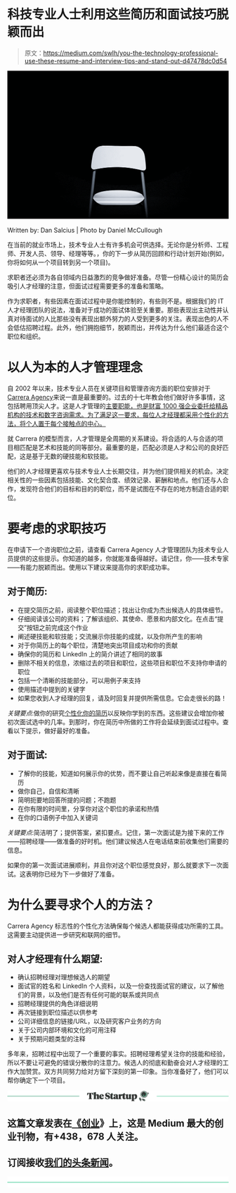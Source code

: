 # 科技专业人士利用这些简历和面试技巧脱颖而出

> 原文：<https://medium.com/swlh/you-the-technology-professional-use-these-resume-and-interview-tips-and-stand-out-d47478dc0d54>

![](img/9695ba6baee4841763d4bbea961cd3bf.png)

Written by: Dan Salcius | Photo by Daniel McCullough

在当前的就业市场上，技术专业人士有许多机会可供选择。无论你是分析师、工程师、开发人员、领导、经理等等。，你的下一步从简历回顾和行动计划开始(例如，你将如何从一个项目转到另一个项目)。

求职者还必须为各自领域内日益激烈的竞争做好准备。尽管一份精心设计的简历会吸引人才经理的注意，但面试过程需要更多的准备和策略。

作为求职者，有些因素在面试过程中是你能控制的，有些则不是。根据我们的 IT 人才经理团队的说法，准备对于成功的面试体验至关重要。那些表现出主动性并认真对待面试的人比那些没有表现出额外努力的人受到更多的关注。表现出色的人不会低估招聘过程。此外，他们拥抱细节，脱颖而出，并传达为什么他们最适合这个职位和组织。

# 以人为本的人才管理理念

自 2002 年以来，技术专业人员在关键项目和管理咨询方面的职位安排对于[Carrera Agency](https://www.thecarreraagency.com/)来说一直是最重要的。过去的十七年教会他们做好许多事情，这包括聘用顶尖人才。这是人才管理的[主要职能，也是财富 1000 强企业委托给精品机构的技术和数字咨询需求。为了满足这一要求，每位人才经理都采用个性化的方法，将个人置于每个接触点的中心。](https://www.thecarreraagency.com/the-three-pillars-of-talent-and-project-management/)

就 Carrera 的模型而言，人才管理是全周期的关系建设。将合适的人与合适的项目相匹配是艺术和技能的同等部分。最重要的是，匹配必须是人才和公司的良好匹配，这是基于无数的硬技能和软技能。

他们的人才经理更喜欢与技术专业人士长期交往，并为他们提供相关的机会。决定相关性的一些因素包括技能、文化契合度、绩效记录、薪酬和地点。他们还与人合作，发现符合他们的目标和目的的职位，而不是试图在不存在的地方制造合适的职位。

# 要考虑的求职技巧

在申请下一个咨询职位之前，请查看 Carrera Agency 人才管理团队为技术专业人员提供的这些提示。你知道的越多，你就能准备得越好。请记住，你——技术专家——有能力脱颖而出。使用以下建议来提高你的求职成功率。

## 对于简历:

*   在提交简历之前，阅读整个职位描述；找出让你成为杰出候选人的具体细节。
*   仔细阅读该公司的资料；了解该组织、其使命、愿景和内部文化。在点击“提交”按钮之前完成这个作业
*   阐述硬技能和软技能；交流展示你技能的成就，以及你所产生的影响
*   对于你简历上的每个职位，清楚地突出项目成功和你的贡献
*   确保你的简历和 LinkedIn 上的简介讲述了相同的故事
*   删除不相关的信息，浓缩过去的项目和职位，这些项目和职位不支持你申请的职位
*   包括一个清晰的技能部分，可以用例子来支持
*   使用描述中提到的关键字
*   如果您收到人才经理的回复，请及时回复并提供所需信息。它会走很长的路！

*关键要点*:做你的研究[个性化你的简历](https://www.themuse.com/advice/4-ways-to-make-sure-your-resume-is-selling-you-as-the-one-for-the-job)以反映你学到的东西。这些建议会增加你被初次面试选中的几率。到那时，你在简历中所做的工作将会延续到面试过程中。查看以下提示，做好最好的准备。

## 对于面试:

*   了解你的技能，知道如何展示你的优势，而不要让自己听起来像是直接在看简历
*   做你自己，自信和清晰
*   简明扼要地回答所提的问题；不跑题
*   在你有限的时间里，分享你对这个职位的承诺和热情
*   在你的口语例子中加入关键词

*关键要点*:简洁明了；提供答案，紧扣要点。记住，第一次面试是为接下来的工作——招聘经理——做准备的好时机。他们建议候选人在电话结束前收集他们需要的信息。

如果你的第一次面试进展顺利，并且你对这个职位感觉良好，那么就要求下一次面试。这表明你已经为下一步做好了准备。

# 为什么要寻求个人的方法？

Carrera Agency 标志性的个性化方法确保每个候选人都能获得成功所需的工具。这需要主动提供进一步研究和联网的细节。

## 对人才经理有什么期望:

*   确认招聘经理对理想候选人的期望
*   面试官的姓名和 LinkedIn 个人资料，以及一份查找面试官的建议，以了解他们的背景，以及他们是否有任何可能的联系或共同点
*   招聘经理提供的角色详细说明
*   再次链接到职位描述以供参考
*   公司详细信息的链接/URL，以及研究客户业务的方向
*   关于公司内部环境和文化的可用注释
*   关于预期问题类型的注释

多年来，招聘过程中出现了一个重要的事实。招聘经理希望关注你的技能和经验，所以不要让可避免的错误分散你的注意力。候选人的彻底和勤奋会对人才经理的工作大加赞赏。双方共同努力给对方留下深刻的第一印象。当你准备好了，他们可以帮你确定下一个项目。

[![](img/308a8d84fb9b2fab43d66c117fcc4bb4.png)](https://medium.com/swlh)

## 这篇文章发表在[《创业](https://medium.com/swlh)》上，这是 Medium 最大的创业刊物，有+438，678 人关注。

## 订阅接收[我们的头条新闻](https://growthsupply.com/the-startup-newsletter/)。

[![](img/b0164736ea17a63403e660de5dedf91a.png)](https://medium.com/swlh)